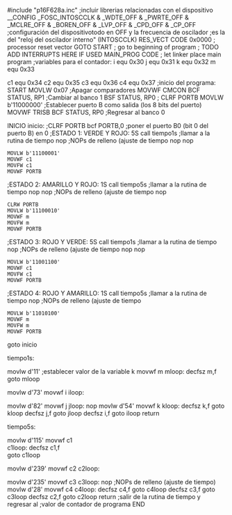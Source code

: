 #include "p16F628a.inc" ;incluir librerias relacionadas con el dispositivo
__CONFIG _FOSC_INTOSCCLK & _WDTE_OFF & _PWRTE_OFF & _MCLRE_OFF & _BOREN_OFF & _LVP_OFF & _CPD_OFF & _CP_OFF
;configuración del dispositivotodo en OFF y la frecuencia de oscilador
;es la del "reloj del oscilador interno" (INTOSCCLK)
RES_VECT CODE 0x0000 ; processor reset vector
GOTO START ; go to beginning of program
; TODO ADD INTERRUPTS HERE IF USED
MAIN_PROG CODE ; let linker place main program
;variables para el contador:
i equ 0x30
j equ 0x31
k equ 0x32
m equ 0x33

c1 equ 0x34
c2 equ 0x35
c3 equ 0x36
c4 equ 0x37
;inicio del programa:
START
MOVLW 0x07 ;Apagar comparadores
MOVWF CMCON
BCF STATUS, RP1 ;Cambiar al banco 1
BSF STATUS, RP0
; CLRF PORTB
MOVLW b'11000000' ;Establecer puerto B como salida (los 8 bits del puerto)
MOVWF TRISB
BCF STATUS, RP0 ;Regresar al banco 0

INICIO
inicio:
;CLRF PORTB
bcf PORTB,0 ;poner el puerto B0 (bit 0 del puerto B) en 0
;ESTADO 1: VERDE Y ROJO: 5S
    call tiempo1s ;llamar a la rutina de tiempo
    nop ;NOPs de relleno (ajuste de tiempo
    nop
    nop
    
    
    MOVLW b'11100001'
    MOVWF c1
    MOVFW c1
    MOVWF PORTB
;ESTADO 2: AMARILLO Y ROJO: 1S
    call tiempo5s ;llamar a la rutina de tiempo
    nop
    nop ;NOPs de relleno (ajuste de tiempo
    nop

    CLRW PORTB
    MOVLW b'11100010'
    MOVWF m
    MOVFW m
    MOVWF PORTB
;ESTADO 3: ROJO Y VERDE: 5S
    call tiempo1s ;llamar a la rutina de tiempo
    nop ;NOPs de relleno (ajuste de tiempo
    nop
    nop
    
    MOVLW b'11001100'
    MOVWF c1
    MOVFW c1
    MOVWF PORTB
;ESTADO 4: ROJO Y AMARILLO: 1S
    call tiempo5s ;llamar a la rutina de tiempo
    nop ;NOPs de relleno (ajuste de tiempo
   
    MOVLW b'11010100'
    MOVWF m
    MOVFW m
    MOVWF PORTB
goto inicio 
  

tiempo1s:

movlw d'11' ;establecer valor de la variable k
movwf m
mloop:
decfsz m,f
goto mloop

movlw d'73' 
movwf i
iloop:

movlw d'82' 
movwf j
jloop:
nop 
movlw d'54' 
movwf k
kloop:
decfsz k,f
goto kloop
decfsz j,f
goto jloop
decfsz i,f
goto iloop
return 
    

tiempo5s:

movlw d'115' 
movwf c1  
c1loop:
decfsz c1,f  
goto c1loop

movlw d'239' 
movwf c2
c2loop:

movlw d'235' 
movwf c3
c3loop:
nop ;NOPs de relleno (ajuste de tiempo)
movlw d'28' 
movwf c4
c4loop:
decfsz c4,f
goto c4loop
decfsz c3,f
goto c3loop
decfsz c2,f
goto c2loop
return ;salir de la rutina de tiempo y regresar al
;valor de contador de programa
END
